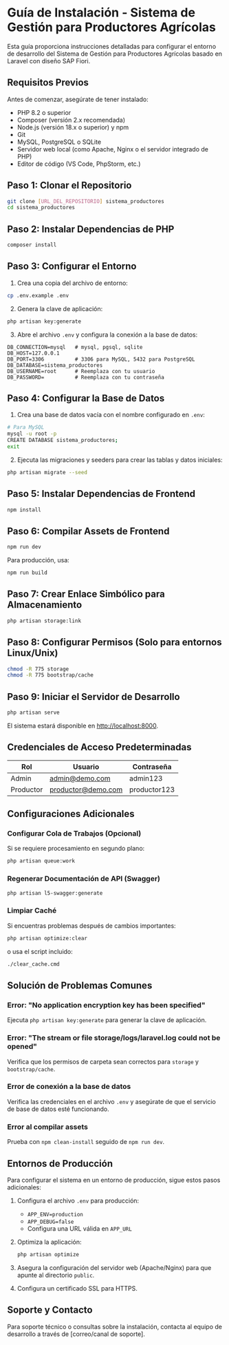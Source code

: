 # Guía de Instalación - Sistema de Gestión para Productores Agrícolas

Esta guía proporciona instrucciones detalladas para configurar el entorno de desarrollo del Sistema de Gestión para Productores Agrícolas basado en Laravel con diseño SAP Fiori.

## Requisitos Previos

Antes de comenzar, asegúrate de tener instalado:

- PHP 8.2 o superior
- Composer (versión 2.x recomendada)
- Node.js (versión 18.x o superior) y npm
- Git
- MySQL, PostgreSQL o SQLite
- Servidor web local (como Apache, Nginx o el servidor integrado de PHP)
- Editor de código (VS Code, PhpStorm, etc.)

## Paso 1: Clonar el Repositorio

```bash
git clone [URL_DEL_REPOSITORIO] sistema_productores
cd sistema_productores
```

## Paso 2: Instalar Dependencias de PHP

```bash
composer install
```

## Paso 3: Configurar el Entorno

1. Crea una copia del archivo de entorno:

```bash
cp .env.example .env
```

2. Genera la clave de aplicación:

```bash
php artisan key:generate
```

3. Abre el archivo `.env` y configura la conexión a la base de datos:

```
DB_CONNECTION=mysql   # mysql, pgsql, sqlite
DB_HOST=127.0.0.1
DB_PORT=3306          # 3306 para MySQL, 5432 para PostgreSQL
DB_DATABASE=sistema_productores
DB_USERNAME=root      # Reemplaza con tu usuario
DB_PASSWORD=          # Reemplaza con tu contraseña
```

## Paso 4: Configurar la Base de Datos

1. Crea una base de datos vacía con el nombre configurado en `.env`:

```bash
# Para MySQL
mysql -u root -p
CREATE DATABASE sistema_productores;
exit
```

2. Ejecuta las migraciones y seeders para crear las tablas y datos iniciales:

```bash
php artisan migrate --seed
```

## Paso 5: Instalar Dependencias de Frontend

```bash
npm install
```

## Paso 6: Compilar Assets de Frontend

```bash
npm run dev
```

Para producción, usa:

```bash
npm run build
```

## Paso 7: Crear Enlace Simbólico para Almacenamiento

```bash
php artisan storage:link
```

## Paso 8: Configurar Permisos (Solo para entornos Linux/Unix)

```bash
chmod -R 775 storage
chmod -R 775 bootstrap/cache
```

## Paso 9: Iniciar el Servidor de Desarrollo

```bash
php artisan serve
```

El sistema estará disponible en [http://localhost:8000](http://localhost:8000).

## Credenciales de Acceso Predeterminadas

| Rol       | Usuario             | Contraseña    |
|-----------|---------------------|---------------|
| Admin     | admin@demo.com      | admin123      |
| Productor | productor@demo.com  | productor123  |

## Configuraciones Adicionales

### Configurar Cola de Trabajos (Opcional)

Si se requiere procesamiento en segundo plano:

```bash
php artisan queue:work
```

### Regenerar Documentación de API (Swagger)

```bash
php artisan l5-swagger:generate
```

### Limpiar Caché

Si encuentras problemas después de cambios importantes:

```bash
php artisan optimize:clear
```

o usa el script incluido:

```bash
./clear_cache.cmd
```

## Solución de Problemas Comunes

### Error: "No application encryption key has been specified"
Ejecuta `php artisan key:generate` para generar la clave de aplicación.

### Error: "The stream or file storage/logs/laravel.log could not be opened"
Verifica que los permisos de carpeta sean correctos para `storage` y `bootstrap/cache`.

### Error de conexión a la base de datos
Verifica las credenciales en el archivo `.env` y asegúrate de que el servicio de base de datos esté funcionando.

### Error al compilar assets
Prueba con `npm clean-install` seguido de `npm run dev`.

## Entornos de Producción

Para configurar el sistema en un entorno de producción, sigue estos pasos adicionales:

1. Configura el archivo `.env` para producción:
   - `APP_ENV=production`
   - `APP_DEBUG=false`
   - Configura una URL válida en `APP_URL`

2. Optimiza la aplicación:
   ```bash
   php artisan optimize
   ```

3. Asegura la configuración del servidor web (Apache/Nginx) para que apunte al directorio `public`.

4. Configura un certificado SSL para HTTPS.

## Soporte y Contacto

Para soporte técnico o consultas sobre la instalación, contacta al equipo de desarrollo a través de [correo/canal de soporte].
